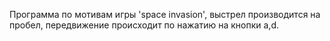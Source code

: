 Программа по мотивам игры 'space invasion', выстрел производится на пробел, передвижение происходит по нажатию на кнопки a,d.
